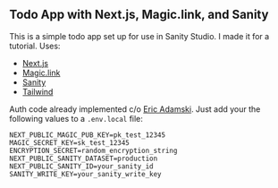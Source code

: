 ## Todo App with Next.js, Magic.link, and Sanity
This is a simple todo app set up for use in Sanity Studio. I made it for a tutorial.
Uses:

- [Next.js](https://nextjs.org/)
- [Magic.link](https://magic.link)
- [Sanity](https://sanity.io)
- [Tailwind](https://tailwindcss.com)

Auth code already implemented c/o [Eric Adamski](https://vercel.com/blog/simple-auth-with-magic-link-and-nextjs).
Just add your the following values to a `.env.local` file:

```
NEXT_PUBLIC_MAGIC_PUB_KEY=pk_test_12345
MAGIC_SECRET_KEY=sk_test_12345
ENCRYPTION_SECRET=random_encryption_string
NEXT_PUBLIC_SANITY_DATASET=production
NEXT_PUBLIC_SANITY_ID=your_sanity_id
SANITY_WRITE_KEY=your_sanity_write_key
```
